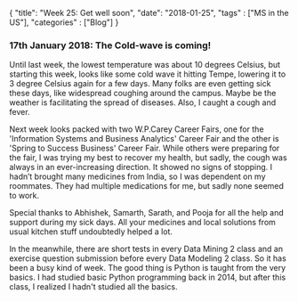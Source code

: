 {
    "title": "Week 25: Get well soon",
    "date": "2018-01-25",
    "tags" : ["MS in the US"],
    "categories" : ["Blog"]
}

<h3> 17th January 2018: The Cold-wave is coming! </h3>

Until last week, the lowest temperature was about 10 degrees Celsius, but starting this week, looks like some cold wave it hitting Tempe, lowering it to 3 degree Celsius again for a few days. Many folks are even getting sick these days, like widespread coughing around the campus. Maybe be the weather is facilitating the spread of diseases. Also, I caught a cough and fever.

Next week looks packed with two W.P.Carey Career Fairs, one for the 'Information Systems and Business Analytics' Career Fair and the other is 'Spring to Success Business' Career Fair. While others were preparing for the fair, I was trying my best to recover my health, but sadly, the cough was always in an ever-increasing direction. It showed no signs of stopping. I hadn’t brought many medicines from India, so I was dependent on my roommates. They had multiple medications for me, but sadly none seemed to work.

Special thanks to Abhishek, Samarth, Sarath, and Pooja for all the help and support during my sick days. All your medicines and local solutions from usual kitchen stuff undoubtedly helped a lot.

In the meanwhile, there are short tests in every Data Mining 2 class and an exercise question submission before every Data Modeling 2 class. So it has been a busy kind of week. The good thing is Python is taught from the very basics. I had studied basic Python programming back in 2014, but after this class, I realized I hadn't studied all the basics.
